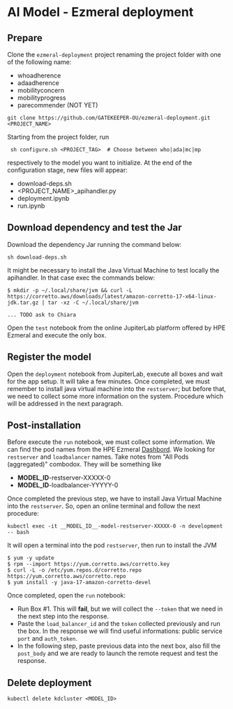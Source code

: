 # AI Model - Ezmeral deployment

## Prepare

Clone the `ezmeral-deployment` project renaming the project folder with one of the following name:
- whoadherence
- adaadherence
- mobilityconcern
- mobilityprogress
- parecommender (NOT YET)

```
git clone https://github.com/GATEKEEPER-OU/ezmeral-deployment.git <PROJECT_NAME>
```

Starting from the project folder, run
```
 sh configure.sh <PROJECT_TAG>  # Choose between who|ada|mc|mp
```
respectively to the model you want to initialize.
At the end of the configuration stage, new files will appear:
- download-deps.sh
- <PROJECT_NAME>_apihandler.py
- deployment.ipynb
- run.ipynb

## Download dependency and test the Jar

Download the dependency Jar running the command below:
```
sh download-deps.sh
```

It might be necessary to install the Java Virtual Machine to test locally the apihandler. In that case exec the commands below:
```
$ mkdir -p ~/.local/share/jvm && curl -L https://corretto.aws/downloads/latest/amazon-corretto-17-x64-linux-jdk.tar.gz | tar -xz -C ~/.local/share/jvm

... TODO ask to Chiara
```

Open the `test` notebook from the online JupiterLab platform offered by HPE Ezmeral and execute the only box.

## Register the model

Open the `deployment` notebook from JupiterLab, execute all boxes and wait for the app setup. It will take a few minutes.
Once completed, we must remember to install java virtual machine into the `restserver`; but before that, we need to collect some more information on the system. Procedure which will be addressed in the next paragraph.

## Post-installation

Before execute the `run` notebook, we must collect some information.
We can find the pod names from the HPE Ezmeral [Dashbord](https://hpe-ere-controller.seclab.local/bdswebui/k8stenant/dashboard).
We looking for `restserver` and `loadbalancer` names. Take notes from "All Pods (aggregated)" combodox. They will be something like
- __MODEL_ID__-restserver-XXXXX-0
- __MODEL_ID__-loadbalancer-YYYYY-0

Once completed the previous step, we have to install Java Virtual Machine into the `restserver`. So, open an online terminal and follow the next procedure:
```
kubectl exec -it __MODEL_ID__-model-restserver-XXXXX-0 -n development -- bash
```
It will open a terminal into the pod `restserver`, then run to install the JVM
```
$ yum -y update
$ rpm --import https://yum.corretto.aws/corretto.key
$ curl -L -o /etc/yum.repos.d/corretto.repo https://yum.corretto.aws/corretto.repo
$ yum install -y java-17-amazon-corretto-devel
```

Once completed, open the `run` notebook:
- Run Box #1. This will __fail__, but we will collect the `--token` that we need in the next step into the response.
- Paste the `load_balancer_id` and the `token` collected previously and run the box. In the response we will find useful informations: public service `port` and `auth_token`.
- In the following step, paste previous data into the next box, also fill the `post_body` and we are ready to launch the remote request and test the response.

## Delete deployment
```
kubectl delete kdcluster <MODEL_ID>
```
